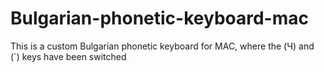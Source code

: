 # Bulgarian-phonetic-keyboard-mac
This is a custom Bulgarian phonetic keyboard for MAC, where the (Ч) and (`) keys have been switched 
